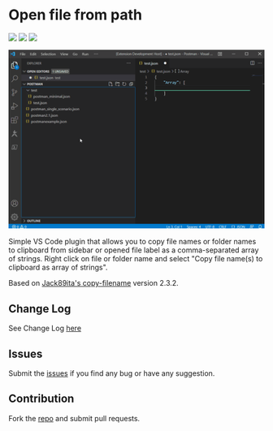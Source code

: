 # Open file from path

[![](https://vsmarketplacebadge.apphb.com/version-short/bvanderhorn.copy-filenames-as-array-of-strings.svg)](https://marketplace.visualstudio.com/items?itemName=bvanderhorn.copy-filenames-as-array-of-strings)
[![](https://vsmarketplacebadge.apphb.com/installs-short/bvanderhorn.copy-filenames-as-array-of-strings.svg)](https://marketplace.visualstudio.com/items?itemName=bvanderhorn.copy-filenames-as-array-of-strings)
[![](https://vsmarketplacebadge.apphb.com/rating-short/bvanderhorn.copy-filenames-as-array-of-strings.svg)](https://marketplace.visualstudio.com/items?itemName=bvanderhorn.copy-filenames-as-array-of-strings)

![Open file from path](https://raw.githubusercontent.com/bvanderhorn/vscode-copy-filenames-as-array-of-strings/main/img/cfas-use-gif.gif)

Simple VS Code plugin that allows you to copy file names or folder names to clipboard from sidebar or opened file label as a comma-separated array of strings.
Right click on file or folder name and select "Copy file name(s) to clipboard as array of strings".

Based on [Jack89ita's copy-filename](https://marketplace.visualstudio.com/items?itemName=jack89ita.copy-filename) version 2.3.2.

## Change Log
See Change Log [here](CHANGELOG.md)

## Issues
Submit the [issues](https://github.com/bvanderhorn/vscode-copy-filenames-as-array-of-strings/issues) if you find any bug or have any suggestion.

## Contribution
Fork the [repo](https://github.com/bvanderhorn/vscode-copy-filenames-as-array-of-strings/) and submit pull requests.
